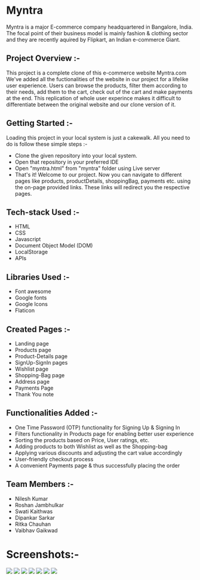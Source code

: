 # Myntra
Myntra is a major E-commerce company headquartered in Bangalore, India. The focal point of their business model is mainly fashion & clothing sector and they are recently aquired by Flipkart, an Indian e-commerce Giant.

## Project Overview :-
This project is a complete clone of this e-commerce website Myntra.com<br>
We've added all the fuctionalities of the website in our project for a lifelike user experience. Users can browse the products, filter them according to their needs, add them to the cart, check out of the cart and make payments at the end. This replication of whole user experince makes it difficult to differentiate between the original website and our clone version of it.

## Getting Started :-
Loading this project in your local system is just a cakewalk. All you need to do is follow these simple steps :-
<ul>
  <li>Clone the given repository into your local system.</li>
  <li>Open that repository in your preferred IDE</li>
  <li>Open "myntra.html" from "myntra" folder using Live server</li>
  <li>That's it! Welcome to our project. Now you can navigate to different pages like products, productDetails, shoppingBag, payments etc. using the on-page provided links. These links will redirect you the respective pages. 
</ul>

## Tech-stack Used :-
<ul>
  <li>HTML</li>
  <li>CSS</li>
  <li>Javascript</li>
  <li>Document Object Model (DOM)</li>
  <li>LocalStorage</li>
  <li>APIs</li>
</ul>

## Libraries Used :-
<ul>
  <li>Font awesome</li>
  <li>Google fonts</li>
  <li>Google Icons</li>
  <li>Flaticon</li>
</ul>

## Created Pages :-
<ul>
  <li>Landing page</li>
  <li>Products page</li>
  <li>Product-Details page</li>
  <li>SignUp-SignIn pages</li>
  <li>Wishlist page</li>
  <li>Shopping-Bag page</li>
  <li>Address page</li>
  <li>Payments Page</li>
  <li>Thank You note</li>
</ul>

## Functionalities Added :-
<ul>
  <li>One Time Password (OTP) functionality for Signing Up & Signing In</li>
  <li>Filters functionality in Products page for enabling better user experience</li>
  <li>Sorting the products based on Price, User ratings, etc.</li>
  <li>Adding products to both Wishlist as well as the Shopping-bag</li>
  <li>Applying various discounts and adjusting the cart value accordingly</li>
  <li>User-friendly checkout process</li>
  <li>A convenient Payments page & thus successfully placing the order</li>
</ul>

## Team Members :-
<ul>
  <li>Nilesh Kumar</li>
  <li>Roshan Jambhulkar</li>
  <li>Swati Kaithwas</li>
  <li>Dipankar Sarkar</li>
  <li>Ritka Chauhan</li>
  <li>Vaibhav Gaikwad</li>
</ul>

<h1>Screenshots:-</h1>

<img src="https://i.imgur.com/1Oi2M0B.png">
 


  <img src="https://i.postimg.cc/VzCkpSmw/products-All.png">




 <img src="https://i.imgur.com/A457y9R.png">

<img src="https://i.imgur.com/GQfaK5Q.png">
<img src="https://i.imgur.com/fuQtAzY.png">
<img src="https://i.imgur.com/lreyljg.png">
<img src="https://i.imgur.com/ugRod60.png">

 
 

 
 
